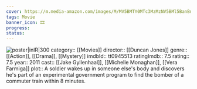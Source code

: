 ```yaml
---
cover: https://m.media-amazon.com/images/M/MV5BMTY0MTc3MzMzNV5BMl5BanBnXkFtZTcwNDE4MjE0NA@@._V1_SX300.jpg
tags: Movie 
banner_icon: 🎞
progress:
status: 
---
```

![poster|inlR|300](https://m.media-amazon.com/images/M/MV5BMTY0MTc3MzMzNV5BMl5BanBnXkFtZTcwNDE4MjE0NA@@._V1_SX300.jpg)
category:: [[Movies]]
director:: [[Duncan Jones]]
genre:: [[Action]], [[Drama]], [[Mystery]]
imdbId:: tt0945513
ratingImdb:: 7.5
rating:: 7.5
year:: 2011
cast:: [[Jake Gyllenhaal]], [[Michelle Monaghan]], [[Vera Farmiga]]
plot:: A soldier wakes up in someone else's body and discovers he's part of an experimental government program to find the bomber of a commuter train within 8 minutes.


